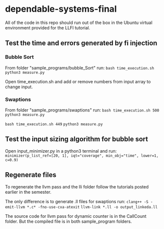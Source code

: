 # dependable-systems-final
All of the code in this repo should run out of the box in the Ubuntu virtual environment provided for the LLFI tutorial.

## Test the time and errors generated by fi injection

### Bubble Sort
From folder "sample_programs/bubble_Sort" run:
`bash time_execution.sh`
`python3 measure.py`

Open time_execution.sh and add or remove numbers from input array to change input.

### Swaptions
From folder "sample_programs/swaptions" run:
`bash time_execution.sh 500`
`python3 measure.py`

`bash time_execution.sh 449`
`python3 measure.py`

## Test the input sizing algorithm for bubble sort

Open input_minimizer.py in a python3 terminal and run:
`minimizer(p_list_ref=[20, 1], iqt="coverage", min_obj="time", lower=1, c=0.9)`

## Regenerate files

To regenerate the llvm pass and the lli folder follow the tutorials posted earlier in the semester.

The only difference is to generate .ll files for swaptions run:
`clang++ -S -emit-llvm *.c* -fno-use-cxa-atexit`
`llvm-link *.ll -o output_linkeda.ll`

The source code for llvm pass for dynamic counter is in the CallCount folder. But the compiled file is in both sample_program folders.








